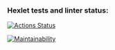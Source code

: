 ### Hexlet tests and linter status:
[![Actions Status](https://github.com/Snouly/frontend-project-44/actions/workflows/hexlet-check.yml/badge.svg)](https://github.com/Snouly/frontend-project-44/actions)

[![Maintainability](https://api.codeclimate.com/v1/badges/c64eaddc4ca1a7c6947d/maintainability)](https://codeclimate.com/github/Snouly/frontend-project-44/maintainability)
